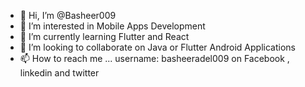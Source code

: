 - 👋 Hi, I’m @Basheer009
- 👀 I’m interested in Mobile Apps Development
- 🌱 I’m currently learning Flutter and React
- 💞️ I’m looking to collaborate on Java or Flutter Android Applications
- 📫 How to reach me ... username: basheeradel009 on Facebook , linkedin and twitter

<!---
Basheer009/Basheer009 is a ✨ special ✨ repository because its `README.md` (this file) appears on your GitHub profile.
You can click the Preview link to take a look at your changes.
--->
